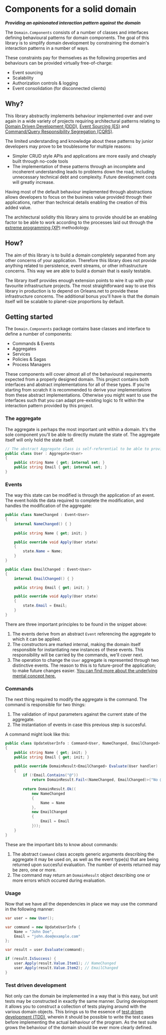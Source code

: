 # Components for a solid domain
***Providing an opinionated interaction pattern against the domain***

The `Domain.Components` consists of a number of classes and interfaces defining behavioural patterns for domain components. The goal of this library is to simplify domain development by constraining the domain's interaction patterns in a number of ways.

These constraints pay for themselves as the following properties and behaviours can be provided virtually free-of-charge:

- Event sourcing
- Scalability
- Authorization controls & logging
- Event consolidation (for disconnected clients)

## Why?
This library abstractly implements behaviour implemented over and over again in a wide variety of projects requiring architectural patterns relating to [Domain Driven Development (DDD)](https://en.wikipedia.org/wiki/Domain-driven_design), [Event Sourcing (ES)](https://en.wikipedia.org/wiki/Domain-driven_design#Event_sourcing) and [Command/Query Responsibility Segregation (CQRS)](https://en.wikipedia.org/wiki/Command_Query_Responsibility_Segregation).

The limited understanding and knowledge about these patterns by junior developers may prove to be troublesome for multiple reasons:

- Simpler CRUD style APIs and applications are more easily and cheaply built through no-code tools
- The implementation of these patterns through an incomplete and incoherent understanding leads to problems down the road, including unnecessary technical debt and complexity. Future development costs will greatly increase.

Having most of the default behaviour implemented through abstractions allows developers to focus on the business value provided through their applications, rather than technical details enabling the creation of this added value.

The architectural solidity this library aims to provide should be an enabling factor to be able to work according to the processes laid out through the [extreme programming (XP)](https://en.wikipedia.org/wiki/Test-driven_development) methodology.

## How?
The aim of this library is to build a domain completely separated from any other concerns of your application. Therefore this library does not provide anything related to persistence, event streams, or other infrastructure concerns. This way we are able to build a domain that is easily testable.

The library itself provides enough extension points to wire it up with your favourite infrastructure projects. The most straightforward way to use this library in production is to depend on Orleans.net to provide these infrastructure concerns. The additional bonus you'll have is that the domain itself will be scalable to planet-size proportions by default.

## Getting started
The `Domain.Components` package contains base classes and interface to define a number of components:

- Commands & Events
- Aggregates
- Services
- Policies & Sagas
- Process Managers

These components will cover almost all of the behavioural requirements expected from a properly designed domain. This project contains both interfaces and abstract implementations for all of these types. If you're starting from scratch it is recommended to derive your implementations from these abstract implementations. Otherwise you might want to use the interfaces such that you can adapt pre-existing logic to fit within the interaction pattern provided by this project.

### The aggregate
The aggregate is perhaps the most important unit within a domain. It's the sole component you'll be able to directly mutate the state of. The aggregate itself will only hold the state itself. 

```csharp
// The abstract Aggregate class is self-referential to be able to provide certain behaviour out of the box
public class User : Aggregate<User>
{
    public string Name { get; internal set; }
    public string Email { get; internal set; }
}
```

### Events
The way this state can be modified is through the application of an event. The event holds the data required to complete the modification, and handles the modification of the aggregate:

```csharp
public class NameChanged : Event<User>
{
    internal NameChanged() { }
    
    public string Name { get; init; }

    public override void Apply(User state)
    {
        state.Name = Name;
    }
}

public class EmailChanged : Event<User>
{
    internal EmailChanged() { }

    public string Email { get; init; }

    public override void Apply(User state)
    {
        state.Email = Email;
    }
}
```

There are three important principles to be found in the snippet above:
1. The events derive from an abstract `Event` referencing the aggregate to which it can be applied.
2. The constructors are marked internal, making the domain itself responsible for instantiating new instances of these events. This responsibility will be carried by the commands, we'll cover next.
3. The operation to change the `User` aggregate is represented through two distinctive events. The reason to this is to future-proof the application; to make future changes easier. [You can find more about the underlying mental concept here.](https://www.corstianboerman.com/blog/2022-01-27/coarse-commands-emitting-granular-events)

### Commands
The next thing required to modify the aggregate is the command. The command is responsible for two things:

1. The validation of input parameters against the current state of the aggregate.
2. The instantiation of events in case this previous step is succesful.

A command might look like this:

```csharp
public class UpdateUserInfo : Command<User, NameChanged, EmailChanged>
{
    public string Name { get; init; }
    public string Email { get; init; }

    public override DomainResult<EmailChanged> Evaluate(User handler)
    {
        if (!Email.Contains("@"))
            return DomainResult.Fail<(NameChanged, EmailChanged)>("No @");
        
        return DomainResult.Ok((
            new NameChanged
            {
                Name = Name
            },
            new EmailChanged
            {
                Email = Email
            }));
    }
}
```

These are the important bits to know about commands:
1. The abstract `Command` class accepts generic arguments describing the aggregate it may be used on, as well as the event type(s) that are being returned upon succesful evaluation. The number of events returned may be zero, one or more.
2.  The command may return an `DomainResult` object describing one or more errors which occured during evaluation.

### Usage
Now that we have all the dependencies in place we may use the command in the following manner:

```csharp
var user = new User();

var command = new UpdateUserInfo {
    Name = "John Doe",
    Email = "john.doe@example.com"
};

var result = user.Evaluate(command);

if (result.IsSuccess) {
    user.Apply(result.Value.Item1); // NameChanged
    user.Apply(result.Value.Item2); // EmailChanged
}
```

### Test driven development
Not only can the domain be implemented in a way that is this easy, but unit tests may be constructed in exactly the same manner. During development it allows you to construct a collection of tests playing around with the various domain objects. This brings us to the essence of [test driven development (TDD)](https://en.wikipedia.org/wiki/Test-driven_development), wherein it should be possible to write the test cases before implementing the actual behaviour of the program. As the test suite grows the behaviour of the domain should be ever more clearly defined.
